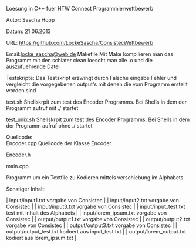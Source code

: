 Loesung in C++ fuer HTW Connect Programmierwettbewerb

Autor: Sascha Hopp

Datum: 21.06.2013

URL: https://github.com/LockeSascha/ConsistecWettbewerb	

Email:locke_sascha@web.de
Makefile		Mit Make kompilieren man das Programm mit den schlater clean loescht man alle .o und die auszufuehrende Datei

Testskripte:
Das Testskript erzwingt durch Falsche eingabe Fehler und vergleicht die vorgegebenen output's mit denen die vom Programm erstellt worden sind

test.sh			Shellskrpit zum test des Encoder Programms. Bei Shells in dem der Programm aufruf mit ./ startet

test_unix.sh	Shellskrpit zum test des Encoder Programms. Bei Shells in dem der Programm aufruf	ohne ./ startet

Quellcode:  
Encoder.cpp		Quellcode der Klasse Encoder

Encoder.h

main.cpp

Programm um ein Textfile zu Kodieren mittels verschiebung	im Alphabets

Sonstiger Inhalt:

| input/input1.txt			vorgabe von Consistec			              |
|	input/input2.txt			vorgabe von Consistec			              |
|	input/input3.txt			vorgabe von Consistec			              |
|	input/input_test.txt		test mit inhalt des Alphabets	        |
|	input/lorem_ipsum.txt		vorgabe von Consistec			            |
|	output/output1.txt			vorgabe von Consistec			            |
|	output/output2.txt			vorgabe von Consistec			            |
|	output/output3.txt			vorgabe von Consistec			            |
|	output/output_test.txt		kodoert aus input_test.txt		      |
|	output/lorem_output.txt		kodiert aus lorem_ipsum.txt		      |

